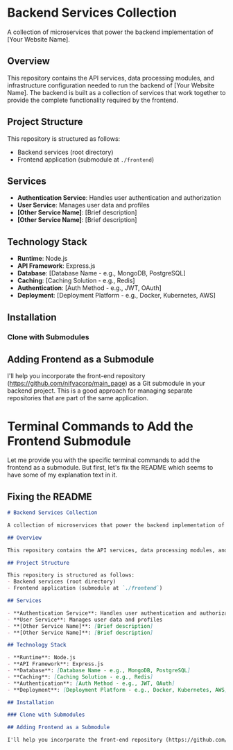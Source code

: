 # Backend Services Collection

A collection of microservices that power the backend implementation of [Your Website Name].

## Overview

This repository contains the API services, data processing modules, and infrastructure configuration needed to run the backend of [Your Website Name]. The backend is built as a collection of services that work together to provide the complete functionality required by the frontend.

## Project Structure

This repository is structured as follows:
- Backend services (root directory)
- Frontend application (submodule at `./frontend`)

## Services

- **Authentication Service**: Handles user authentication and authorization
- **User Service**: Manages user data and profiles
- **[Other Service Name]**: [Brief description]
- **[Other Service Name]**: [Brief description]

## Technology Stack

- **Runtime**: Node.js
- **API Framework**: Express.js
- **Database**: [Database Name - e.g., MongoDB, PostgreSQL]
- **Caching**: [Caching Solution - e.g., Redis]
- **Authentication**: [Auth Method - e.g., JWT, OAuth]
- **Deployment**: [Deployment Platform - e.g., Docker, Kubernetes, AWS]

## Installation 

### Clone with Submodules

## Adding Frontend as a Submodule

I'll help you incorporate the front-end repository (https://github.com/nifyacorp/main_page) as a Git submodule in your backend project. This is a good approach for managing separate repositories that are part of the same application. 

# Terminal Commands to Add the Frontend Submodule

Let me provide you with the specific terminal commands to add the frontend as a submodule. But first, let's fix the README which seems to have some of my explanation text in it.

## Fixing the README

```markdown:README.md
# Backend Services Collection

A collection of microservices that power the backend implementation of [Your Website Name].

## Overview

This repository contains the API services, data processing modules, and infrastructure configuration needed to run the backend of [Your Website Name]. The backend is built as a collection of services that work together to provide the complete functionality required by the frontend.

## Project Structure

This repository is structured as follows:
- Backend services (root directory)
- Frontend application (submodule at `./frontend`)

## Services

- **Authentication Service**: Handles user authentication and authorization
- **User Service**: Manages user data and profiles
- **[Other Service Name]**: [Brief description]
- **[Other Service Name]**: [Brief description]

## Technology Stack

- **Runtime**: Node.js
- **API Framework**: Express.js
- **Database**: [Database Name - e.g., MongoDB, PostgreSQL]
- **Caching**: [Caching Solution - e.g., Redis]
- **Authentication**: [Auth Method - e.g., JWT, OAuth]
- **Deployment**: [Deployment Platform - e.g., Docker, Kubernetes, AWS]

## Installation 

### Clone with Submodules

## Adding Frontend as a Submodule

I'll help you incorporate the front-end repository (https://github.com/nifyacorp/main_page) as a Git submodule in your backend project. This is a good approach for managing separate repositories that are part of the same application. 